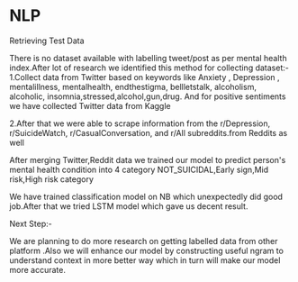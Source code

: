 # NLP

Retrieving Test Data

There is no dataset available with labelling tweet/post as per mental health index.After lot of research we identified this method for collecting dataset:-
1.Collect data from Twitter based on keywords like Anxiety , Depression , mentalillness, mentalhealth, endthestigma, bellletstalk, alcoholism, alcoholic, insomnia,stressed,alcohol,gun,drug. And for positive sentiments we have collected Twitter data from Kaggle

2.After that  we were able to scrape information from the r/Depression, r/SuicideWatch, r/CasualConversation, and r/All subreddits.from Reddits as well

After merging Twitter,Reddit data we trained our model to predict person's mental health condition into 4 category
NOT_SUICIDAL,Early sign,Mid risk,High risk category

We have trained classification model on NB which unexpectedly did good job.After that we tried LSTM model which gave us decent result.


Next Step:-

We are planning to do more research on getting labelled data from other platform .Also we will enhance our model by constructing useful ngram to understand context in more better way which in turn will make our model more accurate.


